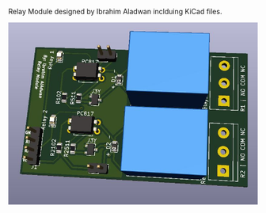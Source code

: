 Relay Module designed by Ibrahim Aladwan inclduing KiCad files. 


![alt text](https://github.com/Iadwan/Electronics/blob/main/RelayModule/3dView_RelayModule2.JPG)
